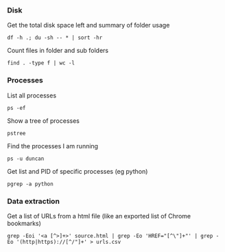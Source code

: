 
### Disk 

Get the total disk space left and summary of folder usage

    df -h .; du -sh -- * | sort -hr

Count files in folder and sub folders

    find . -type f | wc -l


### Processes

List all processes

    ps -ef
   
   
Show a tree of processes

    pstree
   
   

Find the processes I am running

    ps -u duncan
    
    
Get list and PID of specific processes (eg python)    

    pgrep -a python
    

### Data extraction

Get a list of URLs from a html file (like an exported list of Chrome bookmarks)

    grep -Eoi '<a [^>]+>' source.html | grep -Eo 'HREF="[^\"]+"' | grep -Eo '(http|https)://[^/"]+' > urls.csv

